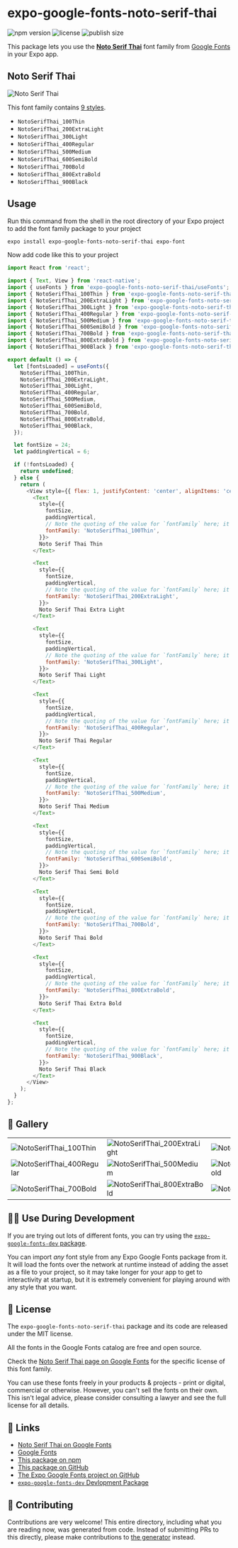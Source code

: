 # expo-google-fonts-noto-serif-thai

![npm version](https://flat.badgen.net/npm/v/expo-google-fonts-noto-serif-thai)
![license](https://flat.badgen.net/github/license/expo/google-fonts)
![publish size](https://flat.badgen.net/packagephobia/install/expo-google-fonts-noto-serif-thai)

This package lets you use the [**Noto Serif Thai**](https://fonts.google.com/specimen/Noto+Serif+Thai) font family from [Google Fonts](https://fonts.google.com/) in your Expo app.

## Noto Serif Thai

![Noto Serif Thai](./font-family.png)

This font family contains [9 styles](#-gallery).

- `NotoSerifThai_100Thin`
- `NotoSerifThai_200ExtraLight`
- `NotoSerifThai_300Light`
- `NotoSerifThai_400Regular`
- `NotoSerifThai_500Medium`
- `NotoSerifThai_600SemiBold`
- `NotoSerifThai_700Bold`
- `NotoSerifThai_800ExtraBold`
- `NotoSerifThai_900Black`

## Usage

Run this command from the shell in the root directory of your Expo project to add the font family package to your project
```sh
expo install expo-google-fonts-noto-serif-thai expo-font
```

Now add code like this to your project
```js
import React from 'react';

import { Text, View } from 'react-native';
import { useFonts } from 'expo-google-fonts-noto-serif-thai/useFonts';
import { NotoSerifThai_100Thin } from 'expo-google-fonts-noto-serif-thai/100Thin';
import { NotoSerifThai_200ExtraLight } from 'expo-google-fonts-noto-serif-thai/200ExtraLight';
import { NotoSerifThai_300Light } from 'expo-google-fonts-noto-serif-thai/300Light';
import { NotoSerifThai_400Regular } from 'expo-google-fonts-noto-serif-thai/400Regular';
import { NotoSerifThai_500Medium } from 'expo-google-fonts-noto-serif-thai/500Medium';
import { NotoSerifThai_600SemiBold } from 'expo-google-fonts-noto-serif-thai/600SemiBold';
import { NotoSerifThai_700Bold } from 'expo-google-fonts-noto-serif-thai/700Bold';
import { NotoSerifThai_800ExtraBold } from 'expo-google-fonts-noto-serif-thai/800ExtraBold';
import { NotoSerifThai_900Black } from 'expo-google-fonts-noto-serif-thai/900Black';

export default () => {
  let [fontsLoaded] = useFonts({
    NotoSerifThai_100Thin,
    NotoSerifThai_200ExtraLight,
    NotoSerifThai_300Light,
    NotoSerifThai_400Regular,
    NotoSerifThai_500Medium,
    NotoSerifThai_600SemiBold,
    NotoSerifThai_700Bold,
    NotoSerifThai_800ExtraBold,
    NotoSerifThai_900Black,
  });

  let fontSize = 24;
  let paddingVertical = 6;

  if (!fontsLoaded) {
    return undefined;
  } else {
    return (
      <View style={{ flex: 1, justifyContent: 'center', alignItems: 'center' }}>
        <Text
          style={{
            fontSize,
            paddingVertical,
            // Note the quoting of the value for `fontFamily` here; it expects a string!
            fontFamily: 'NotoSerifThai_100Thin',
          }}>
          Noto Serif Thai Thin
        </Text>

        <Text
          style={{
            fontSize,
            paddingVertical,
            // Note the quoting of the value for `fontFamily` here; it expects a string!
            fontFamily: 'NotoSerifThai_200ExtraLight',
          }}>
          Noto Serif Thai Extra Light
        </Text>

        <Text
          style={{
            fontSize,
            paddingVertical,
            // Note the quoting of the value for `fontFamily` here; it expects a string!
            fontFamily: 'NotoSerifThai_300Light',
          }}>
          Noto Serif Thai Light
        </Text>

        <Text
          style={{
            fontSize,
            paddingVertical,
            // Note the quoting of the value for `fontFamily` here; it expects a string!
            fontFamily: 'NotoSerifThai_400Regular',
          }}>
          Noto Serif Thai Regular
        </Text>

        <Text
          style={{
            fontSize,
            paddingVertical,
            // Note the quoting of the value for `fontFamily` here; it expects a string!
            fontFamily: 'NotoSerifThai_500Medium',
          }}>
          Noto Serif Thai Medium
        </Text>

        <Text
          style={{
            fontSize,
            paddingVertical,
            // Note the quoting of the value for `fontFamily` here; it expects a string!
            fontFamily: 'NotoSerifThai_600SemiBold',
          }}>
          Noto Serif Thai Semi Bold
        </Text>

        <Text
          style={{
            fontSize,
            paddingVertical,
            // Note the quoting of the value for `fontFamily` here; it expects a string!
            fontFamily: 'NotoSerifThai_700Bold',
          }}>
          Noto Serif Thai Bold
        </Text>

        <Text
          style={{
            fontSize,
            paddingVertical,
            // Note the quoting of the value for `fontFamily` here; it expects a string!
            fontFamily: 'NotoSerifThai_800ExtraBold',
          }}>
          Noto Serif Thai Extra Bold
        </Text>

        <Text
          style={{
            fontSize,
            paddingVertical,
            // Note the quoting of the value for `fontFamily` here; it expects a string!
            fontFamily: 'NotoSerifThai_900Black',
          }}>
          Noto Serif Thai Black
        </Text>
      </View>
    );
  }
};

```

## 🔡 Gallery


||||
|-|-|-|
|![NotoSerifThai_100Thin](.//100Thin/NotoSerifThai_100Thin.ttf.png)|![NotoSerifThai_200ExtraLight](.//200ExtraLight/NotoSerifThai_200ExtraLight.ttf.png)|![NotoSerifThai_300Light](.//300Light/NotoSerifThai_300Light.ttf.png)||
|![NotoSerifThai_400Regular](.//400Regular/NotoSerifThai_400Regular.ttf.png)|![NotoSerifThai_500Medium](.//500Medium/NotoSerifThai_500Medium.ttf.png)|![NotoSerifThai_600SemiBold](.//600SemiBold/NotoSerifThai_600SemiBold.ttf.png)||
|![NotoSerifThai_700Bold](.//700Bold/NotoSerifThai_700Bold.ttf.png)|![NotoSerifThai_800ExtraBold](.//800ExtraBold/NotoSerifThai_800ExtraBold.ttf.png)|![NotoSerifThai_900Black](.//900Black/NotoSerifThai_900Black.ttf.png)||


## 👩‍💻 Use During Development

If you are trying out lots of different fonts, you can try using the [`expo-google-fonts-dev` package](https://github.com/freeboub/google-fonts/tree/master/font-packages/dev#readme).

You can import *any* font style from any Expo Google Fonts package from it. It will load the fonts
over the network at runtime instead of adding the asset as a file to your project, so it may take longer
for your app to get to interactivity at startup, but it is extremely convenient
for playing around with any style that you want.

## 📖 License

The `expo-google-fonts-noto-serif-thai` package and its code are released under the MIT license.

All the fonts in the Google Fonts catalog are free and open source.

Check the [Noto Serif Thai page on Google Fonts](https://fonts.google.com/specimen/Noto+Serif+Thai) for the specific license of this font family.

You can use these fonts freely in your products & projects - print or digital, commercial or otherwise. However, you can't sell the fonts on their own. This isn't legal advice, please consider consulting a lawyer and see the full license for all details.

## 🔗 Links

- [Noto Serif Thai on Google Fonts](https://fonts.google.com/specimen/Noto+Serif+Thai)
- [Google Fonts](https://fonts.google.com/)
- [This package on npm](https://www.npmjs.com/package/expo-google-fonts-noto-serif-thai)
- [This package on GitHub](https://github.com/freeboub/google-fonts/tree/master/font-packages/noto-serif-thai)
- [The Expo Google Fonts project on GitHub](https://github.com/freeboub/google-fonts)
- [`expo-google-fonts-dev` Devlopment Package](https://github.com/freeboub/google-fonts/tree/master/font-packages/dev)

## 🤝 Contributing

Contributions are very welcome! This entire directory, including what you are reading now, was generated from code. Instead of submitting PRs to this directly, please make contributions to [the generator](https://github.com/freeboub/google-fonts/tree/master/packages/generator) instead.
